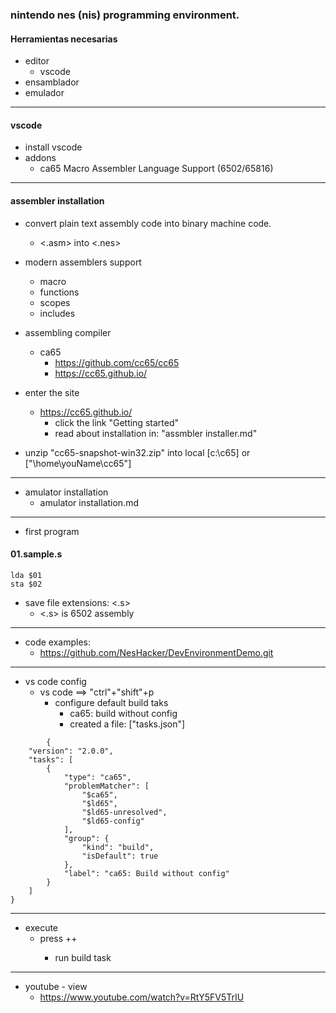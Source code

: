 
### nintendo nes (nis) programming environment.

#### Herramientas necesarias 
* editor
   * vscode
* ensamblador
* emulador

----

#### vscode
* install vscode
* addons
   *  ca65 Macro Assembler Language Support (6502/65816)

----

#### assembler installation
* convert plain text assembly code into binary machine code.
   * <.asm> into <.nes>
* modern assemblers support
  * macro
  * functions
  * scopes
  * includes
* assembling compiler
  * ca65
     * https://github.com/cc65/cc65
     * https://cc65.github.io/

* enter the site
   * https://cc65.github.io/
      * click the link "Getting started"
      * read about installation in: "assmbler installer.md" 
* unzip "cc65-snapshot-win32.zip" into local [c:\c65\] or ["\home\youName\cc65"\]

----

* amulator installation
   * amulator installation.md

------

* first program

#### 01.sample.s

``` 
lda $01
sta $02
```

* save file extensions: <.s>
   *  <.s> is 6502 assembly

---

* code examples:
  * https://github.com/NesHacker/DevEnvironmentDemo.git

---

* vs code config
   * vs code ==> "ctrl"+"shift"+p
      * configure default build taks
         * ca65: build without config
         * created a file: ["tasks.json"]

```
        {
	"version": "2.0.0",
	"tasks": [
		{
			"type": "ca65",
			"problemMatcher": [
				"$ca65",
				"$ld65",
				"$ld65-unresolved",
				"$ld65-config"
			],
			"group": {
				"kind": "build",
				"isDefault": true
			},
			"label": "ca65: Build without config"
		}
	]
}
```
        
----

* execute
  * press <ctrl>+<shift>+<p>
     * run build task

----

* youtube - view
   * https://www.youtube.com/watch?v=RtY5FV5TrIU







  
  


